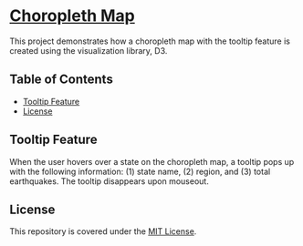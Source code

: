 # [Choropleth Map](https://alfred-kctang.github.io/d3-choropleth-map/)

This project demonstrates how a choropleth map with the tooltip feature is created using the visualization library, D3.

## Table of Contents

* [Tooltip Feature](#tooltip-feature)
* [License](#license)

## Tooltip Feature

When the user hovers over a state on the choropleth map, a tooltip pops up with the following information: (1) state name, (2) region, and (3) total earthquakes. The tooltip disappears upon mouseout.

## License

This repository is covered under the [MIT License](https://github.com/alfred-kctang/d3-choropleth-map/blob/master/LICENSE).
